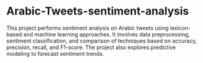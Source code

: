 # Arabic-Tweets-sentiment-analysis
This project performs sentiment analysis on Arabic tweets using lexicon-based and machine learning approaches. It involves data preprocessing, sentiment classification, and comparison of techniques based on accuracy, precision, recall, and F1-score. The project also explores predictive modeling to forecast sentiment trends.
